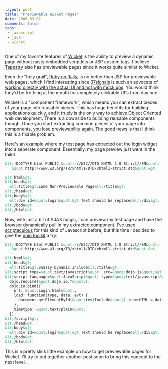 ```yaml
---
layout: post
title: "Previewable Wicket Pages"
date: 2006-03-02
comments: false
tags:
 - javascript
 - java
 - wicket
---
```


One of my favorite features of [Wicket](http://wicketframework.org) is the ability to preview a dynamic page without nasty embedded scriptlets or JSP custom tags. I believe [Tapestry](http://jakarta.apache.org/tapestry/) also has previewable pages since it works quite similar to Wicket.



Even the "holy grail", [Ruby on Rails](http://www.rubyonrails.org/), is no better than JSP for previewable web pages, which I find interesting since [37signals](http://www.37signals.com) is such an advocate of [working directly with the actual UI and not with mock ups](http://www.37signals.com/svn/archives/001050.php). You would think they'd be frothing at the mouth for completely clickable UI's from day one.



Wicket is a "component framework", which means you can extract pieces of your page into reusable pieces. This has huge benefits for building applications quickly, and it truely is the only way to achieve Object Oriented web development. There is a downside to building reusable components though. Once you start extracting common pieces of your page into components, you lose previewability again. The good news is that I think this is a fixable problem.



Here's an example where my test page has extracted out the login widget into a seperate component. Essentially, my page preview just went in the toilet...


```html
&lt;!DOCTYPE html PUBLIC &quot;-//W3C//DTD XHTML 1.0 Strict//EN&quot;
   &quot;http://www.w3.org/TR/xhtml1/DTD/xhtml1-strict.dtd&quot;&gt;

&lt;html&gt;
&lt;head&gt;
  &lt;title&gt;Lame Non-Previewable Page&lt;/title&gt;
&lt;/head&gt;
&lt;body&gt;
  &lt;div id=&quot;login&quot;&gt;Text should be replaced&lt;/div&gt;
&lt;/body&gt;
&lt;/html&gt;
```



Now, with just a bit of AJAX magic, I can preview my test page and have the browser dynamically pull in my extracted component. I've used [scriptaculous](http://script.aculo.us/) for this kind of Javascript before, but this time I decided to give the [dojo toolkit](http://dojotoolkit.org/) a try.



```html
&lt;!DOCTYPE html PUBLIC &quot;-//W3C//DTD XHTML 1.0 Strict//EN&quot;
   &quot;http://www.w3.org/TR/xhtml1/DTD/xhtml1-strict.dtd&quot;&gt;

&lt;html&gt;
&lt;head&gt;
  &lt;title&gt;Snazzy Dynamic Include&lt;/title&gt;
&lt;script type=&quot;text/javascript&quot; src=&quot;dojo.js&quot;&gt;&lt;/script&gt;
&lt;script language=&quot;JavaScript&quot; type=&quot;text/javascript&quot;&gt;
  dojo.require(&quot;dojo.io.*&quot;);
  dojo.io.bind({
    url: &quot;Login.html&quot;,
    load: function(type, data, evt) {
      document.getElementById(&quot;testInclude&quot;).innerHTML = data;
    },
    mimetype: &quot;text/plain&quot;
  });
&lt;/script&gt;
&lt;/head&gt;
&lt;body&gt;
  &lt;div id=&quot;login&quot;&gt;Text should be replaced&lt;/div&gt;
&lt;/body&gt;
&lt;/html&gt;
```



This is a pretty slick little example on how to get previewable pages for Wicket. I'll try to put together another post soon to bring this concept to the next level.
